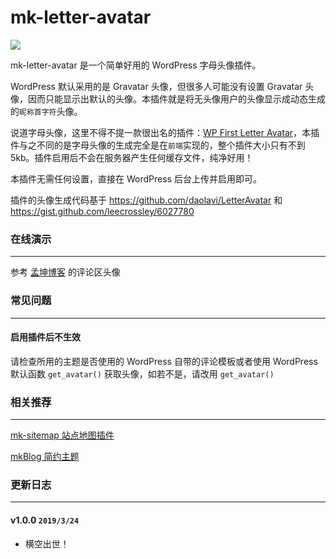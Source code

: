 mk-letter-avatar
========

![](https://ws1.sinaimg.cn/large/006Xzox4ly1g1e591lzxzj31h30daaei.jpg)

mk-letter-avatar 是一个简单好用的 WordPress 字母头像插件。

WordPress 默认采用的是 Gravatar 头像，但很多人可能没有设置 Gravatar 头像，因而只能显示出默认的头像。本插件就是将无头像用户的头像显示成动态生成的`昵称首字符`头像。


说道字母头像，这里不得不提一款很出名的插件：[WP First Letter Avatar](https://wordpress.org/plugins/wp-first-letter-avatar/)，本插件与之不同的是字母头像的生成完全是在`前端`实现的，整个插件大小只有不到 5kb。插件启用后不会在服务器产生任何缓存文件，纯净好用！


本插件无需任何设置，直接在 WordPress 后台上传并启用即可。

插件的头像生成代码基于 https://github.com/daolavi/LetterAvatar 和 https://gist.github.com/leecrossley/6027780

### 在线演示
-----

参考 [孟坤博客](https://mkblog.cn) 的评论区头像

### 常见问题
-----

#### 启用插件后不生效

请检查所用的主题是否使用的 WordPress 自带的评论模板或者使用 WordPress 默认函数 `get_avatar()` 获取头像，如若不是，请改用 `get_avatar()`

### 相关推荐
-----
[mk-sitemap 站点地图插件](https://github.com/mengkunsoft/mk-sitemap)

[mkBlog 简约主题](https://mkblog.cn/theme-mkblog/)

### 更新日志
-----

#### v1.0.0 `2019/3/24`
- 横空出世！